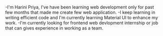 -I'm Harini Priya, I've have been learning web development only for past few months that made me create few web application. 
-I keep learning in writing efficient code and I'm currently learning Material UI to enhance my work. 
-I'm currently looking for frontend web devlopment internship or job that can gives experience in working as a team.
<!---
harinipriya23/harinipriya23 is a ✨ special ✨ repository because its `README.md` (this file) appears on your GitHub profile.
You can click the Preview link to take a look at your changes.
--->
